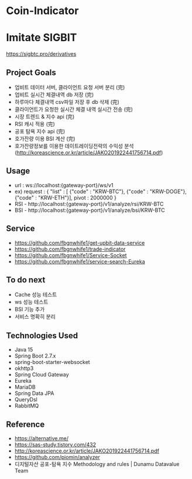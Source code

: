 # Coin-Indicator
# Imitate SIGBIT
https://sigbtc.pro/derivatives

## Project Goals
* 업비트 데이터 서버, 클라이언트 요청 서버 분리 (完)
* 업비트 실시간 체결내역 db 저장 (完)
* 하루마다 체결내역 csv파일 저장 후 db 삭제 (完)
* 클라이언트가 요청한 실시간 체결 내역 실시간 전송 (完)
* 시장 트렌드 & 지수 api (完)
* RSI 캐시 적용 (完)
* 공포 탐욕 지수 api (完)
* 호가잔량 이용 BSI 계산 (完)
* 호가잔량정보를 이용한 데이트레이딩전략의 수익성 분석 
(http://koreascience.or.kr/article/JAKO201922441756714.pdf)

## Usage
* url : ws://localhost:{gateway-port}/ws/v1
* ex) request : {
            "list" : [
            {"code" : "KRW-BTC"}, 
            {"code" : "KRW-DOGE"}, 
            {"code" : "KRW-ETH"}],
            pivot : 2000000
            }
* RSI - http://localhost:{gateway-port}/v1/analyze/rsi/KRW-BTC
* BSI - http://localhost:{gateway-port}/v1/analyze/bsi/KRW-BTC
 
## Service
* https://github.com/fbgnwhife1/get-upbit-data-service
* https://github.com/fbgnwhife1/trade-indicator
* https://github.com/fbgnwhife1/Service-Socket
* https://github.com/fbgnwhife1/service-search-Eureka

## To do next
* Cache 성능 테스트
* ws 성능 테스트
* BSI 기능 추가
* 서비스 명확히 분리

 ## Technologies Used
* Java 15
* Spring Boot 2.7.x
* spring-boot-starter-websocket
* okhttp3
* Spring Cloud Gateway
* Eureka
* MariaDB
* Spring Data JPA
* QueryDsl
* RabbitMQ

 ## Reference
 * https://alternative.me/
 * https://sas-study.tistory.com/432
 * http://koreascience.or.kr/article/JAKO201922441756714.pdf
 * https://github.com/piomin/analyzer
 * 디지털자산 공포-탐욕 지수 Methodology and rules | Dunamu Datavalue Team